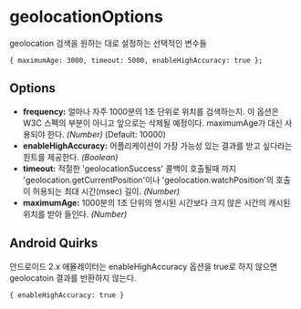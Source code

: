geolocationOptions
==================

geolocation 검색을 원하는 대로 설정하는 선택적인 변수들

    { maximumAge: 3000, timeout: 5000, enableHighAccuracy: true };

Options
-------

- __frequency:__ 얼마나 자주 1000분의 1초 단위로 위치를 검색하는지. 이 옵션은 W3C 스펙의 부분이 아니고 앞으로는 삭제될 예정이다. maximumAge가 대신 사용되야 한다. _(Number)_ (Default: 10000)
- __enableHighAccuracy:__ 어플리케이션이 가장 가능성 있는 결과를 받고 싶다라는 힌트를 제공한다. _(Boolean)_
- __timeout:__ 적절한 'geolocationSuccess' 콜백이 호출될때 까지 'geolocation.getCurrentPosition'이나 'geolocation.watchPosition'의 호출이 허용되는 최대 시간(msec) 길이. _(Number)_
- __maximumAge:__ 1000분의 1초 단위의 명시된 시간보다 크지 않은 시간의 캐시된 위치를 받아 들인다. _(Number)_

Android Quirks
--------------

안드로이드 2.x 애뮬레이터는 enableHighAccuracy 옵션을 true로 하지 않으면 geolocatoin 결과를 반환하지 않는다.

    { enableHighAccuracy: true }

